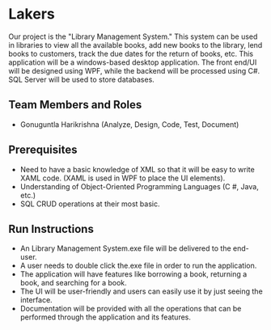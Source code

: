 # Lakers

Our project is the "Library Management System." This system can be used in libraries to view all the available books, add new books to the library, lend books to customers, track the due dates for the return of books, etc. This application will be a windows-based desktop application. The front end/UI will be designed using WPF, while the backend will be processed using C#. SQL Server will be used to store databases.

## Team Members and Roles

* Gonuguntla Harikrishna (Analyze, Design, Code, Test, Document) 

## Prerequisites

* Need to have a basic knowledge of XML so that it will be easy to write XAML code. (XAML is used in WPF to place the UI elements).
* Understanding of Object-Oriented Programming Languages (C #, Java, etc.)
* SQL CRUD operations at their most basic.

## Run Instructions
* An Library Management System.exe file will be delivered to the end-user.
* A user needs to double click the.exe file in order to run the application.
* The application will have features like borrowing a book, returning a book, and searching for a book.
* The UI will be user-friendly and users can easily use it by just seeing the interface.
* Documentation will be provided with all the operations that can be performed through the application and its features.
